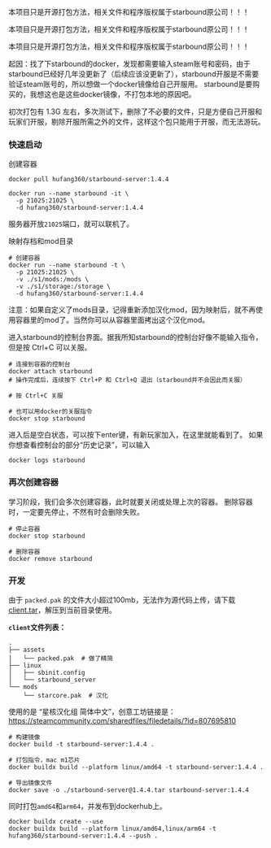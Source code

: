 本项目只是开源打包方法，相关文件和程序版权属于starbound原公司！！！

本项目只是开源打包方法，相关文件和程序版权属于starbound原公司！！！

本项目只是开源打包方法，相关文件和程序版权属于starbound原公司！！！

起因：找了下starbound的docker，发现都需要输入steam账号和密码，由于starbound已经好几年没更新了（后续应该没更新了），starbound开服是不需要验证steam账号的，所以想做一个docker镜像给自己开服用。
starbound是要购买的，我想这也是这些docker镜像，不打包本地的原因吧。

初次打包有 1.3G 左右，多次测试下，删除了不必要的文件，只是方便自己开服和玩家们开服，剔除开服所需之外的文件，这样这个包只能用于开服，而无法游玩。


### 快速启动

创建容器
```shell
docker pull hufang360/starbound-server:1.4.4

docker run --name starbound -it \
  -p 21025:21025 \
  -d hufang360/starbound-server:1.4.4
```

服务器开放`21025`端口，就可以联机了。


映射存档和mod目录
```shell
# 创建容器
docker run --name starbound -t \
  -p 21025:21025 \
  -v ./s1/mods:/mods \
  -v ./s1/storage:/storage \
  -d hufang360/starbound-server:1.4.4
```
注意：如果自定义了mods目录，记得重新添加汉化mod，因为映射后，就不再使用容器里的mod了。当然你可以从容器里面拷出这个汉化mod。


进入starbound的控制台界面。据我所知starbound的控制台好像不能输入指令，但是按 Ctrl+C 可以关服。
```shell
# 连接到容器的控制台
docker attach starbound
# 操作完成后，连续按下 Ctrl+P 和 Ctrl+Q 退出（starbound并不会因此而关服）

# 按 Ctrl+C 关服

# 也可以用docker的关服指令
docker stop starbound
```

进入后是空白状态，可以按下enter键，有新玩家加入，在这里就能看到了。
如果你想查看控制台的部分“历史记录”，可以输入
```shell
docker logs starbound
```


### 再次创建容器
学习阶段，我们会多次创建容器，此时就要关闭或处理上次的容器。
删除容器时，一定要先停止，不然有时会删除失败。
```shell
# 停止容器
docker stop starbound

# 删除容器
docker remove starbound
```



### 开发
由于 `packed.pak` 的文件大小超过100mb，无法作为源代码上传，请下载 [client.tar](https://github.com/hufang360/starbound-docker/releases/download/0.1/client.tar)，解压到当前目录使用。


**`client`文件列表：**
```shell
.
├── assets
│   └── packed.pak  # 做了精简
├── linux
│   ├── sbinit.config
│   └── starbound_server
└── mods
    └── starcore.pak  # 汉化
```

使用的是 “星核汉化组 简体中文”，创意工坊链接是：https://steamcommunity.com/sharedfiles/filedetails/?id=807695810

```shell
# 构建镜像
docker build -t starbound-server:1.4.4 .

# 打包指令，mac m1芯片
docker buildx build --platform linux/amd64 -t starbound-server:1.4.4 .

# 导出镜像文件
docker save -o ./starbound-server@1.4.4.tar starbound-server:1.4.4
```

同时打包`amd64`和`arm64`，并发布到dockerhub上。
```shell
docker buildx create --use
docker buildx build --platform linux/amd64,linux/arm64 -t hufang360/starbound-server:1.4.4 --push .
```